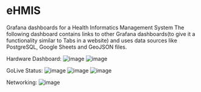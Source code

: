 # eHMIS
Grafana dashboards for a Health Informatics Management System
The following dashboard contains links to other Grafana dashboards(to give it a functionality similar to Tabs in a website) and uses data sources like PostgreSQL, Google Sheets and GeoJSON files.

Hardware Dashboard:
![image](https://github.com/saymeowmeow/eHMIS/assets/73341271/0689d4ec-c0e3-4a92-9428-dd046f7357b3)
![image](https://github.com/saymeowmeow/eHMIS/assets/73341271/09bc63c3-3aa2-40ea-9e1f-58230b8c5817)

GoLive Status:
![image](https://github.com/saymeowmeow/eHMIS/assets/73341271/9de5b689-493e-41e8-a559-dafd139e89d7)
![image](https://github.com/saymeowmeow/eHMIS/assets/73341271/5c327796-8d1c-45b0-91f9-fc03d0d59288)
![image](https://github.com/saymeowmeow/eHMIS/assets/73341271/3362dc14-961f-4494-bbc7-ab4da4f04ecd)

Networking:
![image](https://github.com/saymeowmeow/eHMIS/assets/73341271/fa7b8b1c-9869-4822-997b-5acae5dec5d8)






